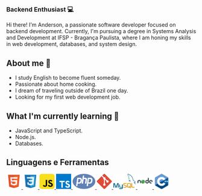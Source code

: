 ### Backend Enthusiast 💻
Hi there! I'm Anderson, a passionate software developer focused on backend development. Currently, I'm pursuing a degree in Systems Analysis and Development at IFSP - Bragança Paulista, where I am honing my skills in web development, databases, and system design.

## About me 👋
- I study English to become fluent someday.
- Passionate about home cooking.
- I dream of traveling outside of Brazil one day.
- Looking for my first web development job.

## What I'm currently learning 📖
- JavaScript and TypeScript.
- Node.js.
- Databases.

## Linguagens e Ferramentas

<p align="left">
    <a href="https://developer.mozilla.org/en-US/docs/Web/HTML" target="_blank" rel="noreferrer">
        <img src="icons/file_type_html_icon_130541.png" alt="HTML" width="40" height="40" /> 
    </a>
    <a href="https://developer.mozilla.org/en-US/docs/Web/CSS" target="_blank" rel="noreferrer">
        <img src="icons/file_type_css_icon_130661.png" alt="CSS" width="40" height="40" /> 
    </a>
    <a href="https://developer.mozilla.org/en-US/docs/Web/JavaScript" target="_blank" rel="noreferrer">
        <img src="icons/javascript_icon_130900.png" alt="JavaScript" width="40" height="40" /> 
    </a>
    <a href="https://www.typescriptlang.org/" target="_blank" rel="noreferrer">
        <img src="icons/typescript-icon.256x256.png" alt="JavaScript" width="40" height="40" /> 
    </a>
    <a href="https://www.php.net/" target="_blank" rel="noreferrer">
        <img src="icons/php.256x130.png" alt="JavaScript" width="60" height="40" /> 
    </a>
    <a href="https://git-scm.com/" target="_blank" rel="noreferrer">
        <img src="icons/git.256x256.png" alt="JavaScript" width="40" height="40" /> 
    </a>
    <a href="https://www.mysql.com/" target="_blank" rel="noreferrer">
        <img src="icons/mysql-original-wordmark.256x133.png" alt="JavaScript" width="60" height="40" /> 
    </a>
    <a href="https://nodejs.org/en" target="_blank" rel="noreferrer">
        <img src="icons/icons8-nodejs-48.png" width="40" height="40" />
    </a>
    <a href="https://cplusplus.com/" target="_blank" rel="noreferrer">
    <img src="icons/cpp.png" alt="cpp" width="40" height="40" />
    </a>
</p>
